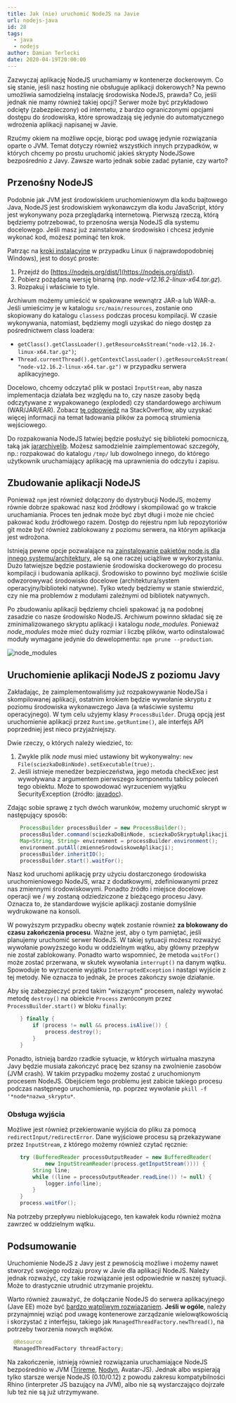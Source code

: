 ```yaml
---
title: Jak (nie) uruchomić NodeJS na Javie
url: nodejs-java
id: 28
tags:
  - java
  - nodejs
author: Damian Terlecki
date: 2020-04-19T20:00:00
---
```


Zazwyczaj aplikację NodeJS uruchamiamy w kontenerze dockerowym. Co się stanie, jeśli nasz hosting nie obsługuje aplikacji dokerowych? Na pewno umożliwia samodzielną instalację środowiska NodeJS, prawda? Co, jeśli jednak nie mamy również takiej opcji? Serwer może być przykładowo odcięty (zabezpieczony) od internetu, z bardzo ograniczonymi opcjami dostępu do środowiska, które sprowadzają się jedynie do automatycznego wdrożenia aplikacji napisanej w Javie.

Rzućmy okiem na możliwe opcje, biorąc pod uwagę jedynie rozwiązania oparte o JVM. Temat dotyczy również wszystkich innych przypadków, w których chcemy po prostu uruchomić jakieś skrypty NodeJSowe bezpośrednio z Javy. Zawsze warto jednak sobie zadać pytanie, czy warto?

## Przenośny NodeJS

Podobnie jak JVM jest środowiskiem uruchomieniowym dla kodu bajtowego Java, NodeJS jest środowiskiem wykonawczym dla kodu JavaScript, który jest wykonywany poza przeglądarką internetową. Pierwszą rzeczą, którą będziemy potrzebować, to przenośna wersja NodeJS dla systemu docelowego. Jeśli masz już zainstalowane środowisko i chcesz jedynie wykonać kod, możesz pominąć ten krok.

Patrząc na [kroki instalacyjne](https://github.com/nodejs/help/wiki/Installation) w przypadku Linux (i najprawdopodobniej Windows), jest to dosyć proste:
1. Przejdź do [https://nodejs.org/dist/](https://nodejs.org/dist/).
2. Pobierz pożądaną wersję binarną (np. *node-v12.16.2-linux-x64.tar.gz*).
3. Rozpakuj i właściwie to tyle.

Archiwum możemy umieścić w spakowane wewnątrz JAR-a lub WAR-a. Jeśli umieścimy je w katalogu `src/main/resources`, zostanie ono skopiowany do katalogu `classess` podczas procesu kompilacji. W czasie wykonywania, natomiast, będziemy mogli uzyskać do niego dostęp za pośrednictwem class loadera:
- `getClass().getClassLoader().getResourceAsStream("node-v12.16.2-linux-x64.tar.gz")`;
- `Thread.currentThread().getContextClassLoader().getResourceAsStream("node-v12.16.2-linux-x64.tar.gz")` w przypadku serwera aplikacyjnego.

Docelowo, chcemy odczytać plik w postaci `InputStream`, aby nasza implementacja działała bez względu na to, czy nasze zasoby będą odczytywane z wypakowanego (exploded) czy standardowego archiwum (WAR/JAR/EAR). Zobacz [tę odpowiedź](https://stackoverflow.com/questions/676250/different-ways-of-loading-a-file-as-an-inputstream) na StackOverflow, aby uzyskać więcej informacji na temat ładowania plików za pomocą strumienia wejściowego.

Do rozpakowania NodeJS łatwiej będzie posłużyć się biblioteki pomocniczą, taką jak [jararchivelib](https://rauschig.org/jarchivelib/). Możesz samodzielnie zaimplementować szczegóły, np.: rozpakować do katalogu `/tmp/` lub dowolnego innego, do którego użytkownik uruchamiający aplikację ma uprawnienia do odczytu i zapisu.

## Zbudowanie aplikacji NodeJS

Ponieważ `npm` jest również dołączony do dystrybucji NodeJS, możemy równie dobrze spakować nasz kod źródłowy i skompilować go w trakcie uruchamiania. Proces ten jednak może być zbyt długi i może nie chcieć pakować kodu źródłowego razem. Dostęp do rejestru npm lub repozytoriów git może być również zablokowany z poziomu serwera, na którym aplikacja jest wdrożona.

Istnieją pewne opcje pozwalające na [zainstalowanie pakietów node.js dla innego systemu/architektury](https://stackoverflow.com/questions/24961623/installing-node-js-packages-for-different-architecture), ale są one raczej uciążliwe w wykorzystaniu. Dużo łatwiejsze będzie postawienie środowiska dockerowego do procesu kompilacji i budowania aplikacji. Środowisko to powinno być możliwie ściśle odwzorowywać środowisko docelowe (architektura/system operacyjny/biblioteki natywne). Tylko wtedy będziemy w stanie stwierdzić, czy nie ma problemów z modułami zależnymi od bibliotek natywnych.

Po zbudowaniu aplikacji będziemy chcieli spakować ją na podobnej zasadzie co nasze środowisko NodeJS. Archiwum powinno składać się ze zminimalizowanego skryptu aplikacji i katalogu *node_modules*. Ponieważ *node_modules* może mieć duży rozmiar i liczbę plików, warto odinstalować moduły wymagane jedynie do dewelopmentu: `npm prune --production`.

<img src="/img/hq/node_modules.jpg" alt="node_modules" title="node_modules">

## Uruchomienie aplikacji NodeJS z poziomu Javy

Zakładając, że zaimplementowaliśmy już rozpakowywanie NodeJSa i skompilowanej aplikacji, ostatnim krokiem będzie wywołanie skryptu z poziomu środowiska wykonawczego Java (a właściwie systemu operacyjnego). W tym celu użyjemy klasy `ProcessBuilder`. Drugą opcją jest uruchomienie aplikacji przez `Runtime.getRuntime()`, ale interfejs API poprzedniej jest nieco przyjaźniejszy.

Dwie rzeczy, o których należy wiedzieć, to:
1. Zwykle plik *node* musi mieć ustawiony bit wykonywalny: `new File(sciezkaDoBinNode).setExecutable(true);`.
2. Jeśli istnieje menedżer bezpieczeństwa, jego metoda checkExec jest wywoływana z argumentem pierwszego komponentu tablicy poleceń tego obiektu. Może to spowodować wyrzuceniem wyjątku SecurityException (źródło: [javadoc](https://docs.oracle.com/javase/8/docs/api/java/lang/ProcessBuilder.html)).

Zdając sobie sprawę z tych dwóch warunków, możemy uruchomić skrypt w następujący sposób:

```java
    ProcessBuilder processBuilder = new ProcessBuilder();
    processBuilder.command(sciezkaDoBinNode, sciezkaDoSkryptuAplikacji);
    Map<String, String> environment = processBuilder.environment();
    environment.putAll(zmienneSrodowiskoweAplikacji);
    processBuilder.inheritIO();
    processBuilder.start().waitFor();
```

Nasz kod uruchomi aplikację przy użyciu dostarczonego środowiska uruchomieniowego NodeJS, wraz z dodatkowymi, zdefiniowanymi przez nas zmiennymi środowiskowymi. Ponadto źródło i miejsce docelowe operacji we / wy zostaną odziedziczone z bieżącego procesu Javy. Oznacza to, że standardowe wyjście aplikacji zostanie domyślnie wydrukowane na konsoli.

W powyższym przypadku obecny wątek zostanie również **za blokowany do czasu zakończenia procesu**. Ważne jest, aby o tym pamiętać, jeśli planujemy uruchomić serwer NodeJS. W takiej sytuacji możesz rozważyć wywołanie powyższego kodu w oddzielnym wątku, aby główny przepływ nie został zablokowany. Ponadto warto wspomnieć, że metoda `waitFor()` może zostać przerwana, w skutek wywołania `interrupt()` na danym wątku. Spowoduje to wyrzucenie wyjątku `InterruptedException` i nastąpi wyjście z tej metody. Nie oznacza to jednak, że proces zakończy swoje działanie.

Aby się zabezpieczyć przed takim "wiszącym" procesem, należy wywołać metodę `destroy()` na obiekcie `Process` zwróconym przez `ProcessBuilder.start()` w bloku `finally`:
```java
    } finally {
        if (process != null && process.isAlive()) {
            process.destroy();
        }
    }
```

Ponadto, istnieją bardzo rzadkie sytuacje, w których wirtualna maszyna Javy będzie musiała zakończyć pracę bez szansy na zwolnienie zasobów (JVM crash). W takim przypadku możemy zostać z uruchomionym procesem NodeJS. Obejściem tego problemu jest zabicie takiego procesu podczas następnego uruchomienia, np. poprzez wywołanie `pkill -f '*node*nazwa_skryptu*`.

### Obsługa wyjścia

Możliwe jest również przekierowanie wyjścia do pliku za pomocą `redirectInput/redirectError`. Dane wyjściowe procesu są przekazywane przez `InputStream`, z którego możemy również czytać ręcznie:

```java
    try (BufferedReader processOutputReader = new BufferedReader(
            new InputStreamReader(process.getInputStream()))) {
        String line;
        while ((line = processOutputReader.readLine()) != null) {
            logger.info(line);
        }
    }
    process.waitFor();
```

Na potrzeby przepływu nieblokującego, ten kawałek kodu również można zawrzeć w oddzielnym wątku.

## Podsumowanie

Uruchomienie NodeJS z Javy jest z pewnością możliwe i możemy nawet stworzyć swojego rodzaju proxy w Javie dla aplikacji NodeJS. Należy jednak rozważyć, czy takie rozwiązanie jest odpowiednie w naszej sytuacji. Może to drastycznie utrudnić utrzymanie projektu.

Warto również zauważyć, że dołączanie NodeJS do serwera aplikacyjnego (Jave EE) może być [bardzo wątpliwym rozwiązaniem](https://www.oracle.com/technetwork/java/restrictions-142267.html). **Jeśli w ogóle**, należy przynajmniej wziąć pod uwagę kontenerowe zarządzanie wielowątkowością i skorzystać z interfejsu, takiego jak `ManagedThreadFactory.newThread()`, na potrzeby tworzenia nowych wątków.

```java
  @Resource
  ManagedThreadFactory threadFactory;
```

Na zakończenie, istnieją również rozwiązania uruchamiające NodeJS bezpośrednio w JVM ([Trireme](https://github.com/apigee/trireme), [Nodyn](https://www.nodyn.io), Avatar-JS). Jednak albo wspierają tylko starsze wersje NodeJS (0.10/0.12) z powodu zakresu kompatybilności Rhino (interpreter JS bazujący na JVM), albo nie są wystarczająco dojrzałe lub też nie są już utrzymywane.